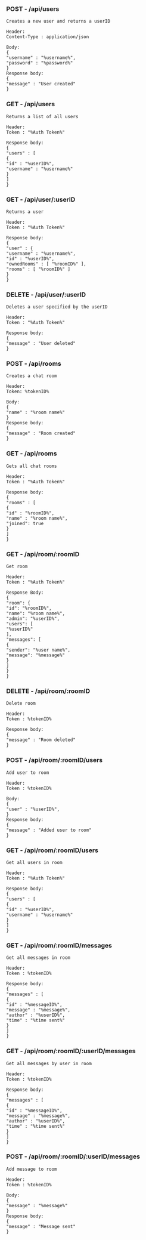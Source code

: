 ### POST - /api/users
    Creates a new user and returns a userID
    
    Header:
    Content-Type : application/json

    Body:
    {
    "username" : "%username%",
    "password" : "%password%"
    }
    Response body:
    {
    "message" : "User created"
    }

### GET - /api/users
    Returns a list of all users
    
    Header:
    Token : "%Auth Token%"

    Response body:
    {
    "users" : [
    {
    "id" : "%userID%",
    "username" : "%username%"
    }
    ]
    }

### GET - /api/user/:userID
    Returns a user
    
    Header:
    Token : "%Auth Token%"

    Response body:
    {
    "user" : {
    "username" : "%username%",
    "id" : "%userID%",
    "ownedRooms" : [ "%roomID%" ],
    "rooms" : [ "%roomID%" ]
    }
    }

### DELETE - /api/user/:userID
    Deletes a user specified by the userID
    
    Header:
    Token : "%Auth Token%"

    Response body:
    {
    "message" : "User deleted"
    }

### POST - /api/rooms
    Creates a chat room
    
    Header:
    Token: %tokenID%

    Body:
    {
    "name" : "%room name%"
    }
    Response body:
    {
    "message" : "Room created"
    }

### GET - /api/rooms
    Gets all chat rooms
    
    Header:
    Token : "%Auth Token%"

    Response body:
    {
    "rooms" : [
    {
    "id" : "%roomID%",
    "name" : "%room name%",
    "joined": true
    }
    ]
    }

### GET - /api/room/:roomID
    Get room
    
    Header:
    Token : "%Auth Token%"

    Response Body:
    {
    "room": {
    "id": "%roomID%",
    "name": "%room name%",
    "admin": "%userID%",
    "users": [
    "%userID%"
    ],
    "messages": [
    {
    "sender": "%user name%",
    "message": "%message%"
    }
    ]
    }
    }

### DELETE - /api/room/:roomID
    Delete room
    
    Header:
    Token : %tokenID%

    Response body:
    {
    "message" : "Room deleted"
    }

### POST - /api/room/:roomID/users
    Add user to room
    
    Header:
    Token : %tokenID%

    Body:
    {
    "user" : "%userID%",
    }
    Response body:
    {
    "message" : "Added user to room"
    }

### GET - /api/room/:roomID/users
    Get all users in room
    
    Header:
    Token : "%Auth Token%"

    Response body:
    {
    "users" : [
    {
    "id" : "%userID%",
    "username" : "%username%"
    }
    ]
    }

### GET - /api/room/:roomID/messages
    Get all messages in room
    
    Header:
    Token : %tokenID%

    Response body:
    {
    "messages" : [
    {
    "id" : "%messageID%",
    "message" : "%message%",
    "author" : "%userID%",
    "time" : "%time sent%"
    }
    ]
    }
    
### GET - /api/room/:roomID/:userID/messages
    Get all messages by user in room
    
    Header:
    Token : %tokenID%

    Response body:
    {
    "messages" : [
    {
    "id" : "%messageID%",
    "message" : "%message%",
    "author" : "%userID%",
    "time" : "%time sent%"
    }
    ]
    }

### POST - /api/room/:roomID/:userID/messages
    Add message to room
    
    Header:
    Token : %tokenID%

    Body:
    {
    "message" : "%message%"
    }
    Response body:
    {
    "message" : "Message sent"
    }
